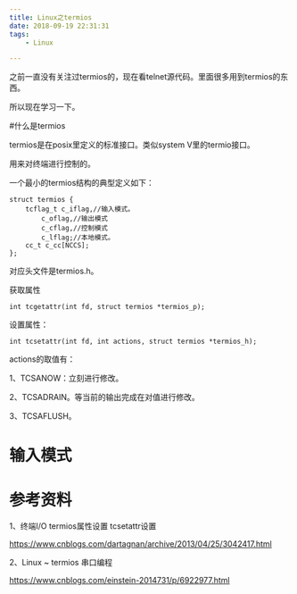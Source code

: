```yaml
---
title: Linux之termios
date: 2018-09-19 22:31:31
tags:
	- Linux

---
```




之前一直没有关注过termios的，现在看telnet源代码。里面很多用到termios的东西。

所以现在学习一下。



#什么是termios

termios是在posix里定义的标准接口。类似system V里的termio接口。

用来对终端进行控制的。

一个最小的termios结构的典型定义如下：

```
struct termios {
	tcflag_t c_iflag,//输入模式。
		c_oflag,//输出模式
		c_cflag,//控制模式
		c_lflag;//本地模式。
	cc_t c_cc[NCCS];
};
```

对应头文件是termios.h。

获取属性

```
int tcgetattr(int fd, struct termios *termios_p);
```

设置属性：

```
int tcsetattr(int fd, int actions, struct termios *termios_h);
```

actions的取值有：

1、TCSANOW：立刻进行修改。

2、TCSADRAIN。等当前的输出完成在对值进行修改。

3、TCSAFLUSH。



# 输入模式



# 参考资料

1、终端I/O termios属性设置 tcsetattr设置

https://www.cnblogs.com/dartagnan/archive/2013/04/25/3042417.html

2、Linux ~ termios 串口编程

https://www.cnblogs.com/einstein-2014731/p/6922977.html